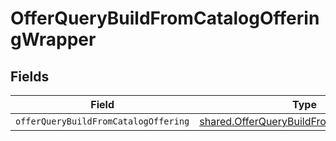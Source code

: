 # OfferQueryBuildFromCatalogOfferingWrapper


## Fields

| Field                                                                                                  | Type                                                                                                   | Required                                                                                               | Description                                                                                            |
| ------------------------------------------------------------------------------------------------------ | ------------------------------------------------------------------------------------------------------ | ------------------------------------------------------------------------------------------------------ | ------------------------------------------------------------------------------------------------------ |
| `offerQueryBuildFromCatalogOffering`                                                                   | [shared.OfferQueryBuildFromCatalogOffering](../../models/shared/offerquerybuildfromcatalogoffering.md) | :heavy_minus_sign:                                                                                     | N/A                                                                                                    |